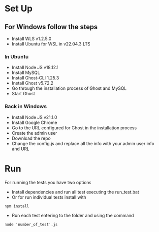 # Set Up
## For Windows follow the steps
* Install WLS v1.2.5.0
* Install Ubuntu for WSL in v22.04.3 LTS
### In Ubuntu
* Install Node JS v18.12.1
* Install MySQL
* Install Ghost-CLI 1.25.3
* Install Ghost v5.72.2
* Go through the installation process of Ghost and MySQL
* Start Ghost
### Back in Windows
* Install Node JS v21.1.0
* Install Google Chrome
* Go to the URL configured for Ghost in the installation process
* Create the admin user
* Download the repo
* Change the config.js and replace all the info with your admin user info and URL

# Run
For running the tests you have two options
* Install dependencies and run all test executing the run_test.bat
* Or for run individual tests install with 
```
npm install
```
* Run each test entering to the folder and using the command
```
node 'number_of_test'.js
```
